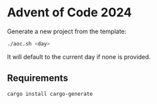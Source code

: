 # Advent of Code 2024

Generate a new project from the template:
```sh
./aoc.sh <day>
```

It will default to the current day if none is provided.
## Requirements

```sh
cargo install cargo-generate
```
```
```

